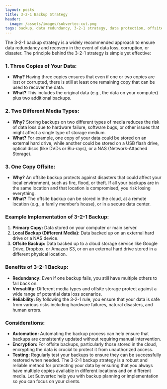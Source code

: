 ```yaml
---
layout: posts
title: 3-2-1 Backup Strategy
header:
  image: /assets/images/subvertec-cut.png
tags: backup, data redundancy, 3-2-1 strategy, data protection, offsite backup, cloud storage, disaster recovery, data security, automation, encryption, backup testing, IT best practices
---
```

The 3-2-1 backup strategy is a widely recommended approach to ensure data redundancy and recovery in the event of data loss, corruption, or disaster. The principle behind the 3-2-1 strategy is simple yet effective:

### 1. **Three Copies of Your Data:**
   - **Why?** Having three copies ensures that even if one or two copies are lost or corrupted, there is still at least one remaining copy that can be used to recover the data.
   - **What?** This includes the original data (e.g., the data on your computer) plus two additional backups.

### 2. **Two Different Media Types:**
   - **Why?** Storing backups on two different types of media reduces the risk of data loss due to hardware failure, software bugs, or other issues that might affect a single type of storage medium.
   - **What?** For example, one copy of your data could be stored on an external hard drive, while another could be stored on a USB flash drive, optical discs (like DVDs or Blu-rays), or a NAS (Network-Attached Storage).

### 3. **One Copy Offsite:**
   - **Why?** An offsite backup protects against disasters that could affect your local environment, such as fire, flood, or theft. If all your backups are in the same location and that location is compromised, you risk losing everything.
   - **What?** The offsite backup can be stored in the cloud, at a remote location (e.g., a family member’s house), or in a secure data center.

### Example Implementation of 3-2-1 Backup:
1. **Primary Copy:** Data stored on your computer or main server.
2. **Local Backup (Different Media):** Data backed up on an external hard drive or a NAS device.
3. **Offsite Backup:** Data backed up to a cloud storage service like Google Drive, Dropbox, or Amazon S3, or on an external hard drive stored in a different physical location.

### Benefits of 3-2-1 Backup:
- **Redundancy:** Even if one backup fails, you still have multiple others to fall back on.
- **Versatility:** Different media types and offsite storage protect against a wide range of potential data loss scenarios.
- **Reliability:** By following the 3-2-1 rule, you ensure that your data is safe from various risks including hardware failures, natural disasters, and human errors.

### Considerations:
- **Automation:** Automating the backup process can help ensure that backups are consistently updated without requiring manual intervention.
- **Encryption:** For offsite backups, particularly those stored in the cloud, encrypting the data is crucial to protect it from unauthorized access.
- **Testing:** Regularly test your backups to ensure they can be successfully restored when needed.
The 3-2-1 backup strategy is a robust and reliable method for protecting your data by ensuring that you always have multiple copies available in different locations and on different media. Let Subvertec help you with backup planning or implementation so you can focus on your clients.